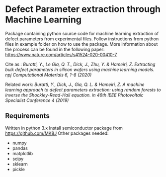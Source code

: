 # Defect Parameter extraction through Machine Learning

Package containing python source code for machine learning extraction of defect parameters from experimental files.
Follow instructions from python files in example folder on how to use the package.
More information about the process can be found in the following paper: https://www.nature.com/articles/s41524-020-00410-7

Cite as : 
*Buratti, Y., Le Gia, Q. T., Dick, J., Zhu, Y. & Hameiri, Z. Extracting bulk defect parameters in silicon wafers using machine learning models. npj Computational Materials 6, 1–8 (2020)*

Related work:
*Buratti, Y., Dick, J., Gia, Q. L. & Hameiri, Z. A machine learning approach to defect parameters extraction: using random forests to inverse the Shockley-Read-Hall equation. in 46th IEEE Photovoltaic Specialist Conference 4 (2019)*


##  Requirements
Written in python 3.x
Install semiconductor package from https://github.com/MK8J
Other packages needed:
  * numpy
  * pandas
  * matplotlib
  * scipy
  * sklearn
  * pickle
